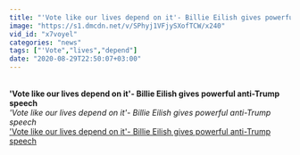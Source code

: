 ```yaml
---
title: "'Vote like our lives depend on it'- Billie Eilish gives powerful anti-Trump speech"
image: "https://s1.dmcdn.net/v/SPhyj1VFjySXofTCW/x240"
vid_id: "x7voyel"
categories: "news"
tags: ["'Vote","lives","depend"]
date: "2020-08-29T22:50:07+03:00"
---
```

<br><b>'Vote like our lives depend on it'- Billie Eilish gives powerful anti-Trump speech</b><br> <i>'Vote like our lives depend on it'- Billie Eilish gives powerful anti-Trump speech</i><br> <u>'Vote like our lives depend on it'- Billie Eilish gives powerful anti-Trump speech</u>
